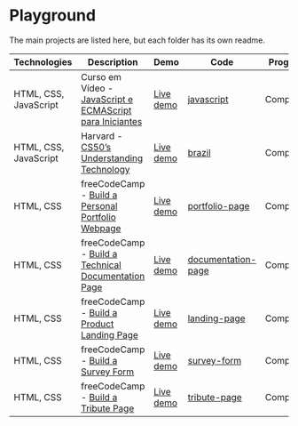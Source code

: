   <h1>Playground</h1>
  <p>The main projects are listed here, but each folder has its own readme.</p>
  <table>
    <thead>
      <th>Technologies</th>   
      <th>Description</th>
      <th>Demo</th>
      <th>Code</th>        
      <th>Progress</th>
      <th>Date</th>
    </thead>
    <tbody>
      <tr>
        <td>HTML, CSS, JavaScript</td>
        <td>Curso em Vídeo - <a href="https://www.youtube.com/playlist?list=PLHz_AreHm4dlsK3Nr9GVvXCbpQyHQl1o1/" target="_blank">JavaScript e ECMAScript para Iniciantes</a></td>
        <td><a href="https://khalilagazal.github.io/playground/curso-em-video/04-javascript/" target="_blank">Live demo</a></td>
        <td><a href="https://github.com/khalila:wqgazal/playground/tree/main/curso-em-video/04-javascript/" target="_blank">javascript</a></td>
        <td>Completed</td>    
        <td>02/2022</td>
      </tr>
      <tr>
        <td>HTML, CSS, JavaScript</td>
        <td>Harvard - <a href="https://cs50.harvard.edu/technology/2017/" target="_blank">CS50’s
  Understanding Technology</a></td>
        <td><a href="https://khalilagazal.github.io/playground/harvard/brazil/" target="_blank">Live demo</a></td>
        <td><a href="https://github.com/khalilagazal/playground/tree/main/harvard/brazil/" target="_blank">brazil</a></td>
        <td>Completed</td>    
        <td>10/2021</td>
      </tr>
      <tr>
        <td>HTML, CSS</td>
        <td>freeCodeCamp - <a href="https://www.freecodecamp.org/learn/responsive-web-design/responsive-web-design-projects/build-a-personal-portfolio-webpage" target="_blank">Build a Personal Portfolio Webpage</a></td>
        <td><a href="https://khalilagazal.github.io/playground/freecodecamp/portfolio-page/" target="_blank">Live demo</a></td>
        <td><a href="https://github.com/khalilagazal/playground/tree/main/freecodecamp/portfolio-page/" target="_blank">portfolio-page</a></td>
        <td>Completed</td>    
        <td>10/2021</td>
      </tr>
      <tr>
        <td>HTML, CSS</td>
        <td>freeCodeCamp - <a href="https://www.freecodecamp.org/learn/responsive-web-design/responsive-web-design-projects/build-a-technical-documentation-page" target="_blank">Build a Technical Documentation Page</a></td>
        <td><a href="https://khalilagazal.github.io/playground/freecodecamp/documentation-page/" target="_blank">Live demo</a></td>
        <td><a href="https://github.com/khalilagazal/playground/tree/main/freecodecamp/documentation-page/" target="_blank">documentation-page</a></td>
        <td>Completed</td>    
        <td>10/2021</td>
      </tr>
      <tr>
        <td>HTML, CSS</td>
        <td>freeCodeCamp - <a href="https://www.freecodecamp.org/learn/responsive-web-design/responsive-web-design-projects/build-a-product-landing-page" target="_blank">Build a Product Landing Page</a></td>
        <td><a href="https://khalilagazal.github.io/playground/freecodecamp/landing-page/" target="_blank">Live demo</a></td>
        <td><a href="https://github.com/khalilagazal/playground/tree/main/freecodecamp/landing-page/" target="_blank">landing-page</a></td>
        <td>Completed</td>    
        <td>10/2021</td>
      </tr>      
      <tr>
        <td>HTML, CSS</td>
        <td>freeCodeCamp - <a href="https://www.freecodecamp.org/learn/responsive-web-design/responsive-web-design-projects/build-a-survey-form" target="_blank">Build a Survey Form</a></td>
        <td><a href="https://khalilagazal.github.io/playground/freecodecamp/survey-form/" target="_blank">Live demo</a></td>
        <td><a href="https://github.com/khalilagazal/playground/tree/main/freecodecamp/survey-form/" target="_blank">survey-form</a></td>
        <td>Completed</td>    
        <td>10/2021</td>
      </tr>          
      <tr>
        <td>HTML, CSS</td>
        <td>freeCodeCamp - <a href="https://www.freecodecamp.org/learn/responsive-web-design/responsive-web-design-projects/build-a-tribute-page" target="_blank">Build a Tribute Page</a></td>
        <td><a href="https://khalilagazal.github.io/playground/freecodecamp/tribute-page/" target="_blank">Live demo</a></td>
        <td><a href="https://github.com/khalilagazal/playground/tree/main/freecodecamp/tribute-page/" target="_blank">tribute-page</a></td>
        <td>Completed</td>    
        <td>10/2021</td>
      </tr>
    </tbody>
  </table>
